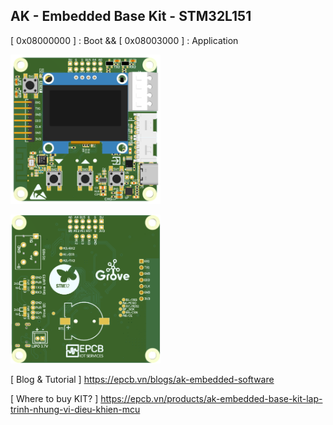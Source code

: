 ## AK - Embedded Base Kit - STM32L151

[ 0x08000000 ] : Boot  &&  [ 0x08003000 ] : Application

[<img src="hardware/images/design-ak-embedded-base-kit-lap-trinh-nhung-vi-dieu-khien-stm32l151-lcd-top.png" width="240"/>](hardware/Images/design-ak-embedded-base-kit-lap-trinh-nhung-vi-dieu-khien-stm32l151-lcd-top.png)

[<img src="hardware/images/design-ak-embedded-base-kit-lap-trinh-nhung-vi-dieu-khien-stm32l151-bottom.png" width="240"/>](hardware/Images/design-ak-embedded-base-kit-lap-trinh-nhung-vi-dieu-khien-stm32l151-bottom.png)

[ Blog & Tutorial ] https://epcb.vn/blogs/ak-embedded-software

[ Where to buy KIT? ] https://epcb.vn/products/ak-embedded-base-kit-lap-trinh-nhung-vi-dieu-khien-mcu

